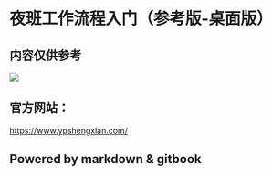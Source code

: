 
# 夜班工作流程入门（参考版-桌面版）<!-- {docsify-ignore-all} -->

## 内容仅供参考

![](https://gitee.com/GaloisFields/WORKFLOWS4COMPANY/raw/master/resources/pic/about/未来2.jpeg)

## 官方网站：

https://www.ypshengxian.com/

## Powered by  markdown & gitbook
